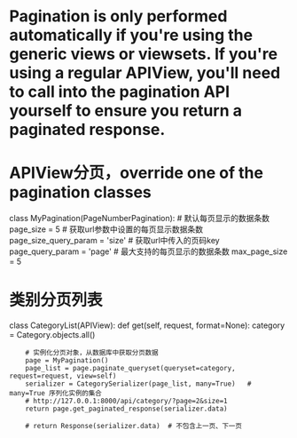 # Pagination is only performed automatically if you're using the generic views or viewsets. If you're using a regular APIView, you'll need to call into the pagination API yourself to ensure you return a paginated response.

# APIView分页，override one of the pagination classes
class MyPagination(PageNumberPagination):
    # 默认每页显示的数据条数
    page_size = 5
    # 获取url参数中设置的每页显示数据条数
    page_size_query_param = 'size'
    # 获取url中传入的页码key
    page_query_param = 'page'
    # 最大支持的每页显示的数据条数
    max_page_size = 5


# 类别分页列表
class CategoryList(APIView):
    def get(self, request, format=None):
        category = Category.objects.all()

        # 实例化分页对象，从数据库中获取分页数据
        page = MyPagination()
        page_list = page.paginate_queryset(queryset=category, request=request, view=self)
        serializer = CategorySerializer(page_list, many=True)   # many=True 序列化实例的集合
        # http://127.0.0.1:8000/api/category/?page=2&size=1
        return page.get_paginated_response(serializer.data)

        # return Response(serializer.data)  # 不包含上一页、下一页
